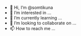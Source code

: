 - 👋 Hi, I’m @somtikuna
- 👀 I’m interested in ...
- 🌱 I’m currently learning ...
- 💞️ I’m looking to collaborate on ...
- 📫 How to reach me ...

<!---
somtikuna/somtikuna is a ✨ special ✨ repository because its `README.md` (this file) appears on your GitHub profile.
You can click the Preview link to take a look at your changes.
--->
